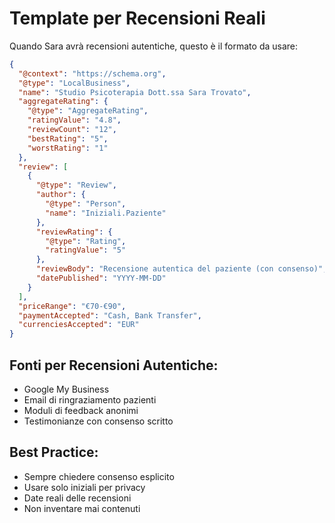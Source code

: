 # Template per Recensioni Reali

Quando Sara avrà recensioni autentiche, questo è il formato da usare:

```json
{
  "@context": "https://schema.org",
  "@type": "LocalBusiness",
  "name": "Studio Psicoterapia Dott.ssa Sara Trovato",
  "aggregateRating": {
    "@type": "AggregateRating",
    "ratingValue": "4.8",
    "reviewCount": "12",
    "bestRating": "5",
    "worstRating": "1"
  },
  "review": [
    {
      "@type": "Review",
      "author": {
        "@type": "Person",
        "name": "Iniziali.Paziente"
      },
      "reviewRating": {
        "@type": "Rating",
        "ratingValue": "5"
      },
      "reviewBody": "Recensione autentica del paziente (con consenso)",
      "datePublished": "YYYY-MM-DD"
    }
  ],
  "priceRange": "€70-€90",
  "paymentAccepted": "Cash, Bank Transfer",
  "currenciesAccepted": "EUR"
}
```

## Fonti per Recensioni Autentiche:
- Google My Business
- Email di ringraziamento pazienti 
- Moduli di feedback anonimi
- Testimonianze con consenso scritto

## Best Practice:
- Sempre chiedere consenso esplicito
- Usare solo iniziali per privacy
- Date reali delle recensioni
- Non inventare mai contenuti
